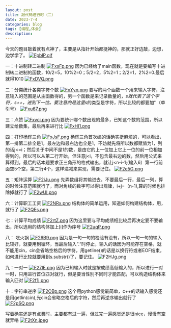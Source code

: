 ```yaml
---
layout: post
title: 敲代码进行时（二）
date: 2023-7-4
categories: blog
tags: [编程,体会]
description: 
---
```

今天的题目敲着就有点神了，主要是从指针开始都挺神的，那就正好边敲，边想，边学学了。
[![FpblP.gif](https://imglink.win/image/2023/07/04/FpblP.gif)](https://imglink.org/image/FpblP)

一：十进制转二进制
[![FxsFp.png](https://imglink.win/image/2023/07/04/FxsFp.png)](https://imglink.org/image/FxsFp)
因为已经给了main函数，现在就是要编写十进制转二进制的函数，10/2=5，10%2=0；5/2=2，5%2=1；2/2=1，2%2=0.最后就得1010
[![FxDVQ.png](https://imglink.win/image/2023/07/04/FxDVQ.png)](https://imglink.org/image/FxDVQ)

二：分类统计各类字符个数
[![FxYyn.png](https://imglink.win/image/2023/07/04/FxYyn.png)](https://imglink.org/image/FxYyn)
要写的两个函数一个用来输入字符，注意输入的范围是从主函数得的，另一个函数是来记录数量的，*s就代表了这个字符，s++，进到下一位。要注意的是这里*s的类型是字符，所以比较的都要加‘’（单引号）
[![Fxu67.png](https://imglink.win/image/2023/07/04/Fxu67.png)](https://imglink.org/image/Fxu67)

三：点赞
[![Fxvci.png](https://imglink.win/image/2023/07/04/Fxvci.png)](https://imglink.org/image/Fxvci)
因为要统计哪个数出现的最多，已知这个数的范围，所以建立给数集，最后再来进行比
[![FxHI1.png](https://imglink.win/image/2023/07/04/FxHI1.png)](https://imglink.org/image/FxHI1)

四：打印杨辉三角
[![FxJsF.png](https://imglink.win/image/2023/07/04/FxJsF.png)](https://imglink.org/image/FxJsF)
杨辉三角首次编的话确实挺麻烦的，可以看出，第一排第二排全是1，最左边和最右边也全是1，不妨就先将所以数都赋值为1，列的话j<=i；然后关于中间不是1的数，是由它的上一位加上它上一位的前一位相加得到的，所以可以从第二行开始，但注意j<i，不包含最右边的数，然后用公式来算得到。最后的话本题要求正三角形的格式输出，就让j<n-i-1;(输入6）第一行前面空5个空，第二行4个，这样递减来实现，需要记住。
[![F2e5G.png](https://imglink.win/image/2023/07/05/F2e5G.png)](https://imglink.org/image/F2e5G)

五：矩阵运算
[![F2iJu.png](https://imglink.win/image/2023/07/05/F2iJu.png)](https://imglink.org/image/F2iJu)
先弄数组将其输进去，不要最后一行，最后一列，算的时候注意范围就行了，而对角线的数字可以得出规律，i+j=（n-1),算的时候也排除掉就行了
[![F2wUI.png](https://imglink.win/image/2023/07/05/F2wUI.png)](https://imglink.org/image/F2wUI)

六：计算职工工资
[![F2NRx.png](https://imglink.win/image/2023/07/05/F2NRx.png)](https://imglink.org/image/F2NRx)
结构体的简单运用，知道如何构建结构体，用，就行了
[![F2QEs.png](https://imglink.win/image/2023/07/05/F2QEs.png)](https://imglink.org/image/F2QEs)

七：计算平均成绩
[![F2rtZ.png](https://imglink.win/image/2023/07/05/F2rtZ.png)](https://imglink.org/image/F2rtZ)
因为这里要与平均成绩相比较后再决定要不要输出，所以选用的结构体加上[i]作为序号
[![F2uqP.png](https://imglink.win/image/2023/07/05/F2uqP.png)](https://imglink.org/image/F2uqP)

八： 吃火锅
[![F26B9.png](https://imglink.win/image/2023/07/05/F26B9.png)](https://imglink.org/image/F26B9)
因为是一句一句的检验有没有，所以一句一句的输入比较好，就要用到循环，当最后输入”.“时停止，输入的话因为可能存在空格，就不能用cin，cin会省略空格后的字符，用getline()的话是以换行符或者EOF结束，如何进行比较就要用到s.substr()了，要记住。
![F2HJg.png](https://imglink.win/image/2023/07/05/F2HJg.png)


九：一对一
[![F27lE.png](https://imglink.win/image/2023/07/06/F27lE.png)](https://imglink.org/image/F27lE)
因为已知输入时就是按成绩高低输入的，所以进行一对一时，只用进行首位匹对就行，但是要当性别不同时才能匹配，可以构造结构体来输入匹对
[![F2f1j.png](https://imglink.win/image/2023/07/06/F2f1j.png)](https://imglink.org/image/F2f1j)

十：字符串逆序
[![F2OBp.png](https://imglink.win/image/2023/07/06/F2OBp.png)](https://imglink.org/image/F2OBp)
这个用python感觉最简单，c++的话输入感觉还是用getlin(cin),光cin会省略空格后的字符，然后再逆序输出就行了
[![F2pSQ.png](https://imglink.win/image/2023/07/06/F2pSQ.png)](https://imglink.org/image/F2pSQ)

写着确实还是有点费时，主要都有过一遍，但过完一遍感觉还是很nice，慢慢有空就弄咯
[![F2tXn.jpeg](https://imglink.win/image/2023/07/06/F2tXn.jpeg)](https://imglink.org/image/F2tXn)

